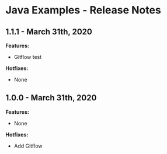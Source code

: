 # Java Examples -  Release Notes  

## 1.1.1 - March 31th, 2020  
**Features:**  
- Gitflow test  

**Hotfixes:**  
- None  

## 1.0.0 - March 31th, 2020  
**Features:**  
- None  

**Hotfixes:**  
- Add Gitflow  
